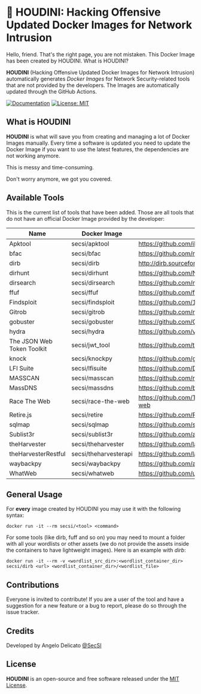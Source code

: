 # 🐳 HOUDINI: Hacking Offensive Updated Docker Images for Network Intrusion

Hello, friend. That's the right page, you are not mistaken. This Docker Image has been created by HOUDINI. What is HOUDINI?

**HOUDINI** (Hacking Offensive Updated Docker Images for Network Intrusion) automatically generates *Docker Images* for Network Security-related tools that are not provided by the developers. The Images are automatically updated through the GitHub Actions.

[![Documentation](https://img.shields.io/badge/Documentation-complete-green.svg?style=flat)](https://github.com/cybersecsi/HOUDINI/blob/main/README.md)
[![License: MIT](https://img.shields.io/badge/License-MIT-yellow.svg)](https://github.com/cybersecsi/HOUDINI/blob/main/LICENSE)

## What is HOUDINI
**HOUDINI** is what will save you from creating and managing a lot of Docker Images manually. Every time a software is updated you need to update the Docker Image if you want to use the latest features, the dependencies are not working anymore. 

This is messy and time-consuming. 

Don't worry anymore, we got you covered.

## Available Tools
This is the current list of tools that have been added. Those are all tools that do not have an official Docker Image provided by the developer:

| Name                       | Docker Image          | Source                                       |
|----------------------------|-----------------------|----------------------------------------------|
| Apktool                    | secsi/apktool         | https://github.com/iBotPeaches/Apktool       |
| bfac                       | secsi/bfac            | https://github.com/mazen160/bfac             |
| dirb                       | secsi/dirb            | http://dirb.sourceforge.net/                 |
| dirhunt                    | secsi/dirhunt         | https://github.com/Nekmo/dirhunt             |
| dirsearch                  | secsi/dirsearch       | https://github.com/maurosoria/dirsearch      |
| ffuf                       | secsi/ffuf            | https://github.com/ffuf/ffuf                 |
| Findsploit                 | secsi/findsploit      | https://github.com/1N3/Findsploit            |
| Gitrob                     | secsi/gitrob          | https://github.com/michenriksen/gitrob       |
| gobuster                   | secsi/gobuster        | https://github.com/OJ/gobuster               |
| hydra                      | secsi/hydra           | https://github.com/vanhauser-thc/thc-hydra   |
| The JSON Web Token Toolkit | secsi/jwt_tool        | https://github.com/ticarpi/jwt_tool          |
| knock                      | secsi/knockpy         | https://github.com/guelfoweb/knock           |
| LFI Suite                  | secsi/lfisuite        | https://github.com/D35m0nd142/LFISuite       |
| MASSCAN                    | secsi/masscan         | https://github.com/robertdavidgraham/masscan |
| MassDNS                    | secsi/massdns         | https://github.com/blechschmidt/massdns      |
| Race The Web               | secsi/race-the-web    | https://github.com/TheHackerDev/race-the-web |
| Retire.js                  | secsi/retire          | https://github.com/RetireJS/retire.js        |
| sqlmap                     | secsi/sqlmap          | https://github.com/sqlmapproject/sqlmap      |
| Sublist3r                  | secsi/sublist3r       | https://github.com/aboul3la/Sublist3r        |
| theHarvester               | secsi/theharvester    | https://github.com/laramies/theHarvester     |
| theHarvesterRestful        | secsi/theharvesterapi | https://github.com/laramies/theHarvester     |
| waybackpy                  | secsi/waybackpy       | https://github.com/akamhy/waybackpy          |
| WhatWeb                    | secsi/whatweb         | https://github.com/urbanadventurer/WhatWeb   |

## General Usage
For **every** image created by HOUDINI you may use it with the following syntax:
```
docker run -it --rm secsi/<tool> <command>
```

For some tools (like dirb, fuff and so on) you may need to mount a folder with all your wordlists or other assets (we do not provide the assets inside the containers to have lightweight images). Here is an example with *dirb*:
```
docker run -it --rm -v <wordlist_src_dir>:<wordlist_container_dir> secsi/dirb <url> <wordlist_container_dir>/<wordlist_file>
```

## Contributions
Everyone is invited to contribute!
If you are a user of the tool and have a suggestion for a new feature or a bug to report, please do so through the issue tracker.

## Credits
Developed by Angelo Delicato [@SecSI](https://secsi.io)

## License
**HOUDINI** is an open-source and free software released under the [MIT License](/LICENSE).